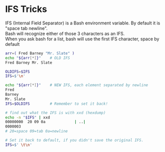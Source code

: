 # IFS Tricks
IFS (Internal Field Separator) is a Bash environment variable.
By default it is "space tab newline".  
Bash will recognize either of those 3 characters as an IFS.  
When you ask bash for a list, bash will use the first IFS character, space by default

```bash
arr=( Fred Barney "Mr. Slate" )
echo "${arr[*]}"    # OLD IFS
Fred Barney Mr. Slate

OLDIFS=$IFS
IFS=$'\n'

echo "${arr[*]}"    # NEW IFS, each element separated by newline
Fred
Barney
Mr. Slate
IFS=$OLDIFS         # Remember to set it back!

# find out what the IFS is with xxd (hexdump)
echo -n "$IFS" | xxd
00000000  20 09 0a             | ..|
0000003
# 20=space 09=tab 0a=newline

# Set it back to default, if you didn't save the original IFS.
IFS=$' \t\n'
```
